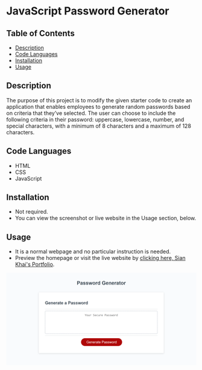 # JavaScript Password Generator

## Table of Contents

- [Description](#description)
- [Code Languages](#code-languages)
- [Installation](#installation)
- [Usage](#usage)


## Description

The purpose of this project is to modify the given starter code to create an application that enables employees to generate random passwords based on criteria that they’ve selected. The user can choose to include the following criteria in their password: uppercase, lowercase, number, and special characters, with a minimum of 8 characters and a maximum of 128 characters.


## Code Languages

- HTML
- CSS
- JavaScript


## Installation

- Not required.
- You can view the screenshot or live website in the Usage section, below.


## Usage

- It is a normal webpage and no particular instruction is needed.
- Preview the homepage or visit the live website by
 [clicking here, Sian Khai's Portfolio](https://skhai77.github.io/js-password-generator/).

![Portfolio Screenshot](./assets/screenshot/ps-generator-screenshot.png)


